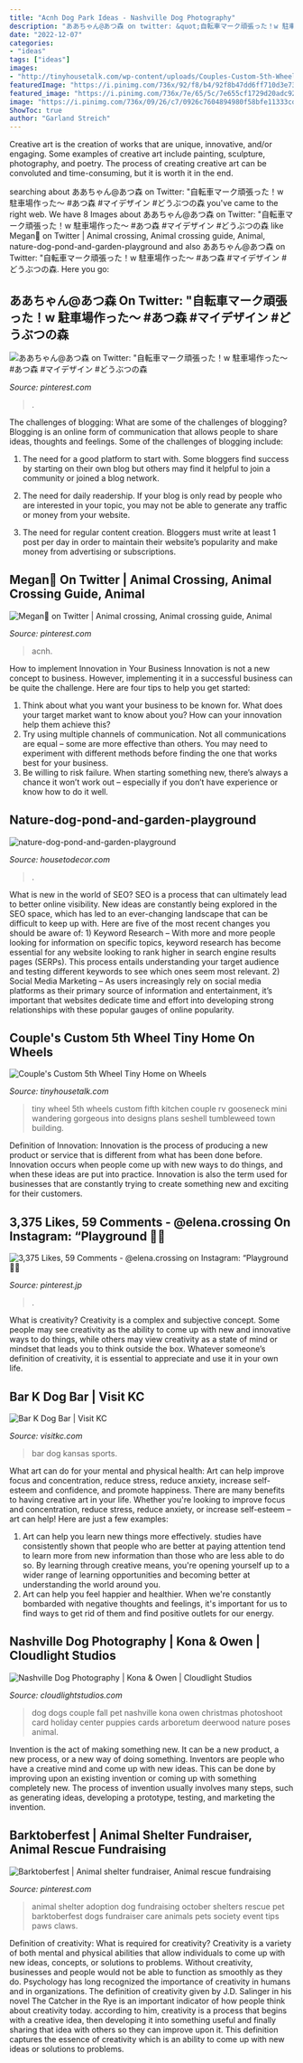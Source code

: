 ```yaml
---
title: "Acnh Dog Park Ideas - Nashville Dog Photography"
description: "ああちゃん@あつ森 on twitter: &quot;自転車マーク頑張った！w 駐車場作った～ #あつ森 #マイデザイン #どうぶつの森"
date: "2022-12-07"
categories:
- "ideas"
tags: ["ideas"]
images:
- "http://tinyhousetalk.com/wp-content/uploads/Couples-Custom-5th-Wheel-Tiny-Home-on-Wheels-004-600x802.jpg"
featuredImage: "https://i.pinimg.com/736x/92/f8/b4/92f8b47dd6ff710d3e739f331d71f6c2.jpg"
featured_image: "https://i.pinimg.com/736x/7e/65/5c/7e655cf1729d20adc92ca772c792f460--animal-shelter-adoption.jpg"
image: "https://i.pinimg.com/736x/09/26/c7/0926c7604894980f58bfe11333cd481c.jpg"
ShowToc: true
author: "Garland Streich"
---
```



Creative art is the creation of works that are unique, innovative, and/or engaging. Some examples of creative art include painting, sculpture, photography, and poetry. The process of creating creative art can be convoluted and time-consuming, but it is worth it in the end.

	

		
searching about ああちゃん@あつ森 on Twitter: &quot;自転車マーク頑張った！w 駐車場作った～ #あつ森 #マイデザイン #どうぶつの森 you've came to the right web. We have 8 Images about ああちゃん@あつ森 on Twitter: &quot;自転車マーク頑張った！w 駐車場作った～ #あつ森 #マイデザイン #どうぶつの森 like Megan🌾 on Twitter | Animal crossing, Animal crossing guide, Animal, nature-dog-pond-and-garden-playground and also ああちゃん@あつ森 on Twitter: &quot;自転車マーク頑張った！w 駐車場作った～ #あつ森 #マイデザイン #どうぶつの森. Here you go:
		
    
## ああちゃん@あつ森 On Twitter: &quot;自転車マーク頑張った！w 駐車場作った～ #あつ森 #マイデザイン #どうぶつの森

<img loading=lazy src="https://i.pinimg.com/736x/92/f8/b4/92f8b47dd6ff710d3e739f331d71f6c2.jpg" onerror="this.onerror=null;this.src='https://tse3.mm.bing.net/th?id=OIP.LvzqXg-8KccJB4vPXkzTkQHaEK&amp;pid=15.1';" alt="ああちゃん@あつ森 on Twitter: &quot;自転車マーク頑張った！w 駐車場作った～ #あつ森 #マイデザイン #どうぶつの森">

_Source: pinterest.com_

>. 

	

The challenges of blogging: What are some of the challenges of blogging?
Blogging is an online form of communication that allows people to share ideas, thoughts and feelings. Some of the challenges of blogging include:
1. The need for a good platform to start with. Some bloggers find success by starting on their own blog but others may find it helpful to join a community or joined a blog network.

2. The need for daily readership. If your blog is only read by people who are interested in your topic, you may not be able to generate any traffic or money from your website.

3. The need for regular content creation. Bloggers must write at least 1 post per day in order to maintain their website’s popularity and make money from advertising or subscriptions.

    
## Megan🌾 On Twitter | Animal Crossing, Animal Crossing Guide, Animal

<img loading=lazy src="https://i.pinimg.com/736x/09/26/c7/0926c7604894980f58bfe11333cd481c.jpg" onerror="this.onerror=null;this.src='https://tse1.mm.bing.net/th?id=OIP.TCQA9AtC9MLfNT_XV_AWewHaEK&amp;pid=15.1';" alt="Megan🌾 on Twitter | Animal crossing, Animal crossing guide, Animal">

_Source: pinterest.com_

>acnh. 

	

How to implement Innovation in Your Business
Innovation is not a new concept to business. However, implementing it in a successful business can be quite the challenge. Here are four tips to help you get started: 
1. Think about what you want your business to be known for. What does your target market want to know about you? How can your innovation help them achieve this? 
2. Try using multiple channels of communication. Not all communications are equal – some are more effective than others. You may need to experiment with different methods before finding the one that works best for your business. 
3. Be willing to risk failure. When starting something new, there’s always a chance it won’t work out – especially if you don’t have experience or know how to do it well.

    
## Nature-dog-pond-and-garden-playground

<img loading=lazy src="https://housetodecor.com/wp-content/uploads/2020/10/nature-dog-pond-and-garden-playground.jpg" onerror="this.onerror=null;this.src='https://tse1.mm.bing.net/th?id=OIP.NllQSD6wdjNnDu_BtXeOsAHaKO&amp;pid=15.1';" alt="nature-dog-pond-and-garden-playground">

_Source: housetodecor.com_

>. 

	

What is new in the world of SEO?
SEO is a process that can ultimately lead to better online visibility. New ideas are constantly being explored in the SEO space, which has led to an ever-changing landscape that can be difficult to keep up with. Here are five of the most recent changes you should be aware of: 1) Keyword Research – With more and more people looking for information on specific topics, keyword research has become essential for any website looking to rank higher in search engine results pages (SERPs). This process entails understanding your target audience and testing different keywords to see which ones seem most relevant. 2) Social Media Marketing – As users increasingly rely on social media platforms as their primary source of information and entertainment, it’s important that websites dedicate time and effort into developing strong relationships with these popular gauges of online popularity.

    
## Couple&#039;s Custom 5th Wheel Tiny Home On Wheels

<img loading=lazy src="http://tinyhousetalk.com/wp-content/uploads/Couples-Custom-5th-Wheel-Tiny-Home-on-Wheels-004-600x802.jpg" onerror="this.onerror=null;this.src='https://tse4.mm.bing.net/th?id=OIP.nZs20ZikELUHEQDsMcFHRgHaJ5&amp;pid=15.1';" alt="Couple&#039;s Custom 5th Wheel Tiny Home on Wheels">

_Source: tinyhousetalk.com_

>tiny wheel 5th wheels custom fifth kitchen couple rv gooseneck mini wandering gorgeous into designs plans seshell tumbleweed town building. 

	

Definition of Innovation:
Innovation is the process of producing a new product or service that is different from what has been done before. Innovation occurs when people come up with new ways to do things, and when these ideas are put into practice. Innovation is also the term used for businesses that are constantly trying to create something new and exciting for their customers.

    
## 3,375 Likes, 59 Comments - @elena.crossing On Instagram: “Playground 🤗🌈

<img loading=lazy src="https://i.pinimg.com/736x/40/20/5f/40205f94ee93e9048f3c2eb28875e432.jpg" onerror="this.onerror=null;this.src='https://tse2.mm.bing.net/th?id=OIP.nRbOBZqlXiZ0pwdI9TsFywHaEK&amp;pid=15.1';" alt="3,375 Likes, 59 Comments - @elena.crossing on Instagram: “Playground 🤗🌈">

_Source: pinterest.jp_

>. 

	

What is creativity?
Creativity is a complex and subjective concept. Some people may see creativity as the ability to come up with new and innovative ways to do things, while others may view creativity as a state of mind or mindset that leads you to think outside the box. Whatever someone’s definition of creativity, it is essential to appreciate and use it in your own life.

    
## Bar K Dog Bar | Visit KC

<img loading=lazy src="https://visitkcd8.s3.us-west-2.amazonaws.com/s3fs-public/styles/slider_850x400_/public/IMG_20180804_195559_6332DBA9-7FF4-4368-8C22AB50571E2BD6.jpg?itok=J7fDNbz1" onerror="this.onerror=null;this.src='https://tse3.mm.bing.net/th?id=OIP.UjdtcYBp7GnZQhbqbZ2TdAHaDf&amp;pid=15.1';" alt="Bar K Dog Bar | Visit KC">

_Source: visitkc.com_

>bar dog kansas sports. 

	

What art can do for your mental and physical health: Art can help improve focus and concentration, reduce stress, reduce anxiety, increase self-esteem and confidence, and promote happiness.
There are many benefits to having creative art in your life. Whether you're looking to improve focus and concentration, reduce stress, reduce anxiety, or increase self-esteem – art can help! Here are just a few examples: 
1. Art can help you learn new things more effectively. studies have consistently shown that people who are better at paying attention tend to learn more from new information than those who are less able to do so. By learning through creative means, you're opening yourself up to a wider range of learning opportunities and becoming better at understanding the world around you. 
2. Art can help you feel happier and healthier. When we're constantly bombarded with negative thoughts and feelings, it's important for us to find ways to get rid of them and find positive outlets for our energy.

    
## Nashville Dog Photography | Kona &amp; Owen | Cloudlight Studios

<img loading=lazy src="http://www.cloudlightstudios.com/wp-content/uploads/2012/12/Family-with-Dogs-Photos.jpg" onerror="this.onerror=null;this.src='https://tse1.mm.bing.net/th?id=OIP.aaSPsk2X5_orsvUaZVo-SAHaE7&amp;pid=15.1';" alt="Nashville Dog Photography | Kona &amp; Owen | Cloudlight Studios">

_Source: cloudlightstudios.com_

>dog dogs couple fall pet nashville kona owen christmas photoshoot card holiday center puppies cards arboretum deerwood nature poses animal. 

	

Invention is the act of making something new. It can be a new product, a new process, or a new way of doing something. Inventors are people who have a creative mind and come up with new ideas. This can be done by improving upon an existing invention or coming up with something completely new. The process of invention usually involves many steps, such as generating ideas, developing a prototype, testing, and marketing the invention.

    
## Barktoberfest | Animal Shelter Fundraiser, Animal Rescue Fundraising

<img loading=lazy src="https://i.pinimg.com/736x/7e/65/5c/7e655cf1729d20adc92ca772c792f460--animal-shelter-adoption.jpg" onerror="this.onerror=null;this.src='https://tse4.mm.bing.net/th?id=OIP.FGCxLVlGqdANZp70UzhWdwHaLb&amp;pid=15.1';" alt="Barktoberfest | Animal shelter fundraiser, Animal rescue fundraising">

_Source: pinterest.com_

>animal shelter adoption dog fundraising october shelters rescue pet barktoberfest dogs fundraiser care animals pets society event tips paws claws. 

	

Definition of creativity: What is required for creativity?
Creativity is a variety of both mental and physical abilities that allow individuals to come up with new ideas, concepts, or solutions to problems. Without creativity, businesses and people would not be able to function as smoothly as they do. Psychology has long recognized the importance of creativity in humans and in organizations. The definition of creativity given by J.D. Salinger in his novel The Catcher in the Rye is an important indicator of how people think about creativity today. according to him, creativity is a process that begins with a creative idea, then developing it into something useful and finally sharing that idea with others so they can improve upon it. This definition captures the essence of creativity which is an ability to come up with new ideas or solutions to problems.


